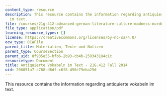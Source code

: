 ```yaml
---
content_type: resource
description: This resource contains the information regarding antiquierte vokabeln
  im text.
file: /courses/21g-412-advanced-german-literature-culture-madness-murder-mysteries-fall-2014/206051a7c768d6dfc6f8490c79eba25d_MIT21G_412F14_Wk2-3_Scu.pdf
file_type: application/pdf
learning_resource_types: []
license: https://creativecommons.org/licenses/by-nc-sa/4.0/
ocw_type: OCWFile
parent_title: Materialien, Texte und Notizen
parent_type: CourseSection
parent_uid: 8f935e55-bfb6-2b93-cb4b-250343184c1c
resourcetype: Document
title: Antiquierte Vokabeln im Text - 21G.412 Fall 2014
uid: 206051a7-c768-d6df-c6f8-490c79eba25d
---
```

This resource contains the information regarding antiquierte vokabeln im text.